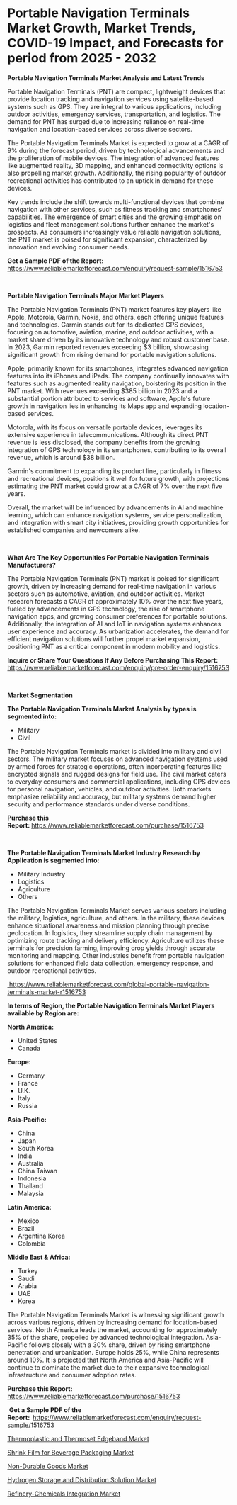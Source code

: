 <p><h1>Portable Navigation Terminals Market Growth, Market Trends, COVID-19 Impact, and Forecasts for period from 2025 - 2032</h1></p><p><strong>Portable Navigation Terminals Market Analysis and Latest Trends</strong></p>
<p><p>Portable Navigation Terminals (PNT) are compact, lightweight devices that provide location tracking and navigation services using satellite-based systems such as GPS. They are integral to various applications, including outdoor activities, emergency services, transportation, and logistics. The demand for PNT has surged due to increasing reliance on real-time navigation and location-based services across diverse sectors.</p><p>The Portable Navigation Terminals Market is expected to grow at a CAGR of 9% during the forecast period, driven by technological advancements and the proliferation of mobile devices. The integration of advanced features like augmented reality, 3D mapping, and enhanced connectivity options is also propelling market growth. Additionally, the rising popularity of outdoor recreational activities has contributed to an uptick in demand for these devices. </p><p>Key trends include the shift towards multi-functional devices that combine navigation with other services, such as fitness tracking and smartphones' capabilities. The emergence of smart cities and the growing emphasis on logistics and fleet management solutions further enhance the market's prospects. As consumers increasingly value reliable navigation solutions, the PNT market is poised for significant expansion, characterized by innovation and evolving consumer needs.</p></p>
<p><strong>Get a Sample PDF of the Report:&nbsp;</strong> <a href="https://www.reliablemarketforecast.com/enquiry/request-sample/1516753?utm_campaign=1890&utm_medium=2&utm_source=Github&utm_content=ia&utm_term=30032025&utm_id=portable-navigation-terminals">https://www.reliablemarketforecast.com/enquiry/request-sample/1516753</a></p>
<p>&nbsp;</p>
<p><strong>Portable Navigation Terminals Major Market Players</strong></p>
<p><p>The Portable Navigation Terminals (PNT) market features key players like Apple, Motorola, Garmin, Nokia, and others, each offering unique features and technologies. Garmin stands out for its dedicated GPS devices, focusing on automotive, aviation, marine, and outdoor activities, with a market share driven by its innovative technology and robust customer base. In 2023, Garmin reported revenues exceeding $3 billion, showcasing significant growth from rising demand for portable navigation solutions.</p><p>Apple, primarily known for its smartphones, integrates advanced navigation features into its iPhones and iPads. The company continually innovates with features such as augmented reality navigation, bolstering its position in the PNT market. With revenues exceeding $385 billion in 2023 and a substantial portion attributed to services and software, Apple's future growth in navigation lies in enhancing its Maps app and expanding location-based services.</p><p>Motorola, with its focus on versatile portable devices, leverages its extensive experience in telecommunications. Although its direct PNT revenue is less disclosed, the company benefits from the growing integration of GPS technology in its smartphones, contributing to its overall revenue, which is around $38 billion.</p><p>Garmin's commitment to expanding its product line, particularly in fitness and recreational devices, positions it well for future growth, with projections estimating the PNT market could grow at a CAGR of 7% over the next five years. </p><p>Overall, the market will be influenced by advancements in AI and machine learning, which can enhance navigation systems, service personalization, and integration with smart city initiatives, providing growth opportunities for established companies and newcomers alike.</p></p>
<p>&nbsp;</p>
<p><strong>What Are The Key Opportunities For Portable Navigation Terminals Manufacturers?</strong></p>
<p><p>The Portable Navigation Terminals (PNT) market is poised for significant growth, driven by increasing demand for real-time navigation in various sectors such as automotive, aviation, and outdoor activities. Market research forecasts a CAGR of approximately 10% over the next five years, fueled by advancements in GPS technology, the rise of smartphone navigation apps, and growing consumer preferences for portable solutions. Additionally, the integration of AI and IoT in navigation systems enhances user experience and accuracy. As urbanization accelerates, the demand for efficient navigation solutions will further propel market expansion, positioning PNT as a critical component in modern mobility and logistics.</p></p>
<p><strong>Inquire or Share Your Questions If Any Before Purchasing This Report:</strong> <a href="https://www.reliablemarketforecast.com/enquiry/pre-order-enquiry/1516753?utm_campaign=1890&utm_medium=2&utm_source=Github&utm_content=ia&utm_term=30032025&utm_id=portable-navigation-terminals">https://www.reliablemarketforecast.com/enquiry/pre-order-enquiry/1516753</a></p>
<p>&nbsp;</p>
<p><strong>Market Segmentation</strong></p>
<p><strong>The Portable Navigation Terminals Market Analysis by types is segmented into:</strong></p>
<p><ul><li>Military</li><li>Civil</li></ul></p>
<p><p>The Portable Navigation Terminals market is divided into military and civil sectors. The military market focuses on advanced navigation systems used by armed forces for strategic operations, often incorporating features like encrypted signals and rugged designs for field use. The civil market caters to everyday consumers and commercial applications, including GPS devices for personal navigation, vehicles, and outdoor activities. Both markets emphasize reliability and accuracy, but military systems demand higher security and performance standards under diverse conditions.</p></p>
<p><strong>Purchase this Report:&nbsp;</strong><a href="https://www.reliablemarketforecast.com/purchase/1516753?utm_campaign=1890&utm_medium=2&utm_source=Github&utm_content=ia&utm_term=30032025&utm_id=portable-navigation-terminals">https://www.reliablemarketforecast.com/purchase/1516753</a></p>
<p>&nbsp;</p>
<p><strong>The Portable Navigation Terminals Market Industry Research by Application is segmented into:</strong></p>
<p><ul><li>Military Industry</li><li>Logistics</li><li>Agriculture</li><li>Others</li></ul></p>
<p><p>The Portable Navigation Terminals Market serves various sectors including the military, logistics, agriculture, and others. In the military, these devices enhance situational awareness and mission planning through precise geolocation. In logistics, they streamline supply chain management by optimizing route tracking and delivery efficiency. Agriculture utilizes these terminals for precision farming, improving crop yields through accurate monitoring and mapping. Other industries benefit from portable navigation solutions for enhanced field data collection, emergency response, and outdoor recreational activities.</p></p>
<p><a href="https://www.reliablemarketforecast.com/global-portable-navigation-terminals-market-r1516753?utm_campaign=1890&utm_medium=2&utm_source=Github&utm_content=ia&utm_term=30032025&utm_id=portable-navigation-terminals">&nbsp;https://www.reliablemarketforecast.com/global-portable-navigation-terminals-market-r1516753</a></p>
<p><strong>In terms of Region, the Portable Navigation Terminals Market Players available by Region are:</strong></p>
<p>
    <p> <strong> North America: </strong>
        <ul>
            <li>United States</li>
            <li>Canada</li>
        </ul>
        </p> 
    <p> <strong> Europe: </strong>
        <ul>
            <li>Germany</li>
            <li>France</li>
            <li>U.K.</li>
            <li>Italy</li>
            <li>Russia</li>
        </ul>
        </p> 
    <p> <strong> Asia-Pacific: </strong>
        <ul>
            <li>China</li>
            <li>Japan</li>
            <li>South Korea</li>
            <li>India</li>
            <li>Australia</li>
            <li>China Taiwan</li>
            <li>Indonesia</li>
            <li>Thailand</li>
            <li>Malaysia</li>
        </ul>
        </p> 
    <p> <strong> Latin America: </strong>
        <ul>
            <li>Mexico</li>
            <li>Brazil</li>
            <li>Argentina Korea</li>
            <li>Colombia</li>
        </ul>
        </p> 
    <p> <strong> Middle East & Africa: </strong>
        <ul>
            <li>Turkey</li>
            <li>Saudi</li>
            <li>Arabia</li>
            <li>UAE</li>
            <li>Korea</li>
        </ul>
    </p>
    </p>
<p><p>The Portable Navigation Terminals Market is witnessing significant growth across various regions, driven by increasing demand for location-based services. North America leads the market, accounting for approximately 35% of the share, propelled by advanced technological integration. Asia-Pacific follows closely with a 30% share, driven by rising smartphone penetration and urbanization. Europe holds 25%, while China represents around 10%. It is projected that North America and Asia-Pacific will continue to dominate the market due to their expansive technological infrastructure and consumer adoption rates.</p></p>
<p><strong>Purchase this Report: </strong><a href="https://www.reliablemarketforecast.com/purchase/1516753?utm_campaign=1890&utm_medium=2&utm_source=Github&utm_content=ia&utm_term=30032025&utm_id=portable-navigation-terminals">https://www.reliablemarketforecast.com/purchase/1516753</a></p>
<p>&nbsp;<strong>Get a Sample PDF of the Report:&nbsp;&nbsp;</strong><a href="https://www.reliablemarketforecast.com/enquiry/request-sample/1516753?utm_campaign=1890&utm_medium=2&utm_source=Github&utm_content=ia&utm_term=30032025&utm_id=portable-navigation-terminals">https://www.reliablemarketforecast.com/enquiry/request-sample/1516753</a></p>
<p><strong></strong></p>
<p><p><a href="https://github.com/vestadjogile/Market-Research-Report-List-1/blob/main/thermoplastic-and-thermoset-edgeband-market.md?utm_campaign=1890&utm_medium=2&utm_source=Github&utm_content=ia&utm_term=30032025&utm_id=portable-navigation-terminals">Thermoplastic and Thermoset Edgeband Market</a></p><p><a href="https://github.com/wantadhagino/Market-Research-Report-List-1/blob/main/shrink-film-for-beverage-packaging-market.md?utm_campaign=1890&utm_medium=2&utm_source=Github&utm_content=ia&utm_term=30032025&utm_id=portable-navigation-terminals">Shrink Film for Beverage Packaging Market</a></p><p><a href="https://github.com/eskelimaksic/Market-Research-Report-List-1/blob/main/non-durable-goods-market.md?utm_campaign=1890&utm_medium=2&utm_source=Github&utm_content=ia&utm_term=30032025&utm_id=portable-navigation-terminals">Non-Durable Goods Market</a></p><p><a href="https://github.com/lelahokendo/Market-Research-Report-List-1/blob/main/hydrogen-storage-and-distribution-solution-market.md?utm_campaign=1890&utm_medium=2&utm_source=Github&utm_content=ia&utm_term=30032025&utm_id=portable-navigation-terminals">Hydrogen Storage and Distribution Solution Market</a></p><p><a href="https://github.com/gogashopkewy/Market-Research-Report-List-1/blob/main/refinery-chemicals-integration-market.md?utm_campaign=1890&utm_medium=2&utm_source=Github&utm_content=ia&utm_term=30032025&utm_id=portable-navigation-terminals">Refinery-Chemicals Integration Market</a></p></p>